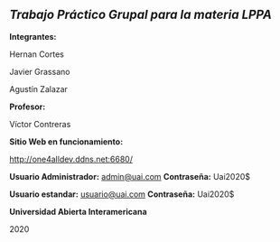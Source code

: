 ## ***Trabajo Práctico Grupal para la materia LPPA***


**Integrantes:**

Hernan Cortes

Javier Grassano

Agustín Zalazar



**Profesor:**

Víctor Contreras



**Sitio Web en funcionamiento:**

http://one4alldev.ddns.net:6680/


**Usuario Administrador:** admin@uai.com       **Contraseña:** Uai2020$

**Usuario estandar:** usuario@uai.com          **Contraseña:** Uai2020$


**Universidad Abierta Interamericana**

2020
